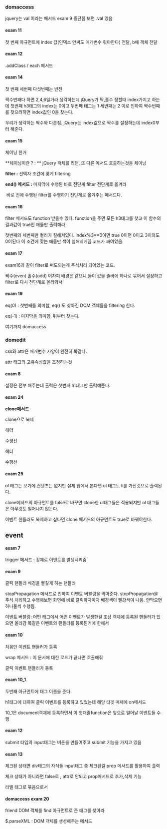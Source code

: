### domaccess

jquery는 val 이라는 매서드 exam 9 중단쯤 보면 .val 있음 

#### exam 11

첫 번째 아규먼트에 index 값(인덱스 안써도 매개변수 줘야한다) 전달, b에 객체 전달 

#### exam 12 

.addClass / each 메서드 

#### exam 14

첫 번째 세번째 다섯번째는 반전

짝수번째다 하면 2,4,6일거라 생각하는데 jQuery가 짝,홀수 정할때 index가지고 하는데 첫번째 h3태그의 index는 0이고 두번째 태그는 1 세번째는 2 이로 인하여 짝수번째를 찾으려하면 index값인 0을 찾는다. 

우리가 생각하는 짝수와 다른점. jQuery는 index값으로 짝수를 설정하는데 index0부터 해준다. 

#### exam 15 

체이닝 한거

**체이닝이란 ? : ** jQuery 객체를 리턴, 또 다른 메서드 호출하는것을 체이닝

**filter :** 선택자 조건에 맞게 filtering

**end() 메서드 :** 마지막에 수행된 바로 전단계 filter 전단계로 옮겨라

​			    		 바로 전에 수행된 filter를 수행하기 전단계로 옮겨주는 메서드다.

#### exam 16

filter 메서드도 function 받을수 있다. function을 주면 모든 h3태그를 찾고 이 함수의 결과값이 true인 애들만 출력해라

첫번째와 세번째만 컬러가 칠해져있다. index%3==0이면 true 0이면 0이고 3이와도 0이된다 이 조건에 맞는 애들만 색이 칠해지게끔 코드가 짜여있음. 

#### exam 17 

exam16과 같이 filter로 써도되는게 주석처리 되어있는 코드. 

짝수(even) 홀수(odd) 어차피 배경은 같으니 둘이 값을 줄바에 하나로 묶어서 설정하고 filter로 다시 전단계로 올라와서 

#### exam 19 

eq(0) : 첫번째를 의미함,  eq() 도 찾아진 DOM 객체들을 filtering 한다.

eq(-1) : 마지막을 의미함, 뒤부터 찾는다.

여기까지 domaccess



### domedit

css와 attr은 매개변수 사양이 완전히 똑같다. 

attr 태그의 고유속성값을 조정하는것

#### exam 8

설정은 전부 해주는데 출력은 첫번째 h1태그만 출력해준다. 

#### exam 24

**clone메서드**

clone으로 복제 

헤더

수평선 

헤더

 수평선

#### exam 25 

ol 태그는 보기에 컨텐츠는 없지만 실제 웹에서 본다면 ol 태그도 li를 가진것으로 출력된다. 

clone메서드의 아규먼트를 false로 바꾸면 clone한 ul태그들은 적용되지만 ol 태그들은 아무것도 일어나지 않는다. 

이벤트 핸들러도 복제하고 싶다면 clone 메서드의 아규먼트도 true로 바꿔야한다. 

## event

#### exam 7

trigger 메서드 : 강제로 이벤트를 발생시켜줌

#### exam 9

클릭 핸들러 배경을 빨갛게 하는 핸들러

stopPropagation 메서드로 인하여 이벤트 버블링을 막아준다. stopPropagation을 주석 처리하고 수행해보면 화면에 바로 클릭하자마자 배경색이 빨강색이 나옴. 안막으면 하나둘씩 수행됨.

이벤트 버블링: 어떤 태그에서 어떤 이벤트가 발생한걸 조상 객체에 등록된 핸들러가 있으면 올라감 똑같은 이벤트의 핸들러를 등록된거에 한해서

#### exam 10 

처음만 이벤트 핸들러가 등록 

wrap 메서드 : 이 문서에 대한 로드가 끝나면 호출해줘

클릭 이벤트 핸들러가 등록 

#### exam 10_1

두번째 아규먼트에 태그 이름을 준다. 

h1태그에 대하여 클릭 이벤트를 등록하고 있었는데 해당 타겟 매채에 on메서드

10_1은 document객체에 등록하면서 이 첫재줄function은 앞으로 일어날 이벤트들 수행  

#### exam 12

submit 타입의 input태그는 버튼을 만들어주고 submit 기능을 가지고 있음

#### exam 13 

체크된 상태면 div태그의 자식들 input태그 중 체크된걸 prop 메서드를 활용하여 출력 

체크 상태가 아니라면 false로 , attr로 안되고 prop메서드로 추가,삭제	 기능 

라벨 태그로 묶음으로서 

#### domaccess exam 20

friend DOM 객체를 find 아규먼트로 준 태그를 찾아라 

$.parseXML : DOM 객체를 생성해주는 메서드 





 







